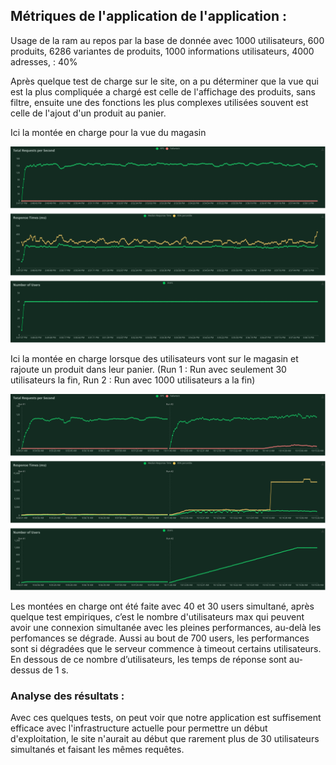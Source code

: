 


## Métriques de l'application de l'application :  


Usage de la ram au repos par la base de donnée avec 1000 utilisateurs, 600 produits, 6286 variantes de produits, 1000 informations utilisateurs, 4000 adresses, : 40% 

Après quelque test de charge sur le site, on a pu déterminer que la vue qui est la plus compliquée a chargé est celle de l'affichage des produits, sans filtre, ensuite une des fonctions les plus complexes utilisées souvent est celle de l'ajout d'un produit au panier.

Ici la montée en charge pour la vue du magasin

![Graphique monté de charge 1 ](./total_requests_per_second_1673448590.png)

Ici la montée en charge lorsque des utilisateurs vont sur le magasin et rajoute un produit dans leur panier.
(Run 1 : Run avec seulement 30 utilisateurs la fin, Run 2 : Run avec 1000 utilisateurs a la fin)

![Graphique montée de charge 2](./total_requests_per_second_1673513655(1).png)

Les montées en charge ont été faite avec 40 et 30 users simultané, après quelque test empiriques, c’est le nombre d'utilisateurs max qui peuvent avoir une connexion simultanée avec les pleines performances, au-delà les perfomances se dégrade.
Aussi au bout de 700 users, les performances sont si dégradées que le serveur commence à timeout certains utilisateurs.
En dessous de ce nombre d’utilisateurs, les temps de réponse sont au-dessus de 1 s.

### Analyse des résultats : 
Avec ces quelques tests, on peut voir que notre application est suffisement efficace avec l'infrastructure actuelle pour permettre un début d'exploitation, le site n'aurait au début que rarement plus de 30 utilisateurs simultanés et faisant les mêmes requêtes.